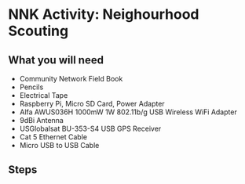 # NNK Activity: Neighourhood Scouting

## What you will need

- Community Network Field Book
- Pencils
- Electrical Tape
- Raspberry Pi, Micro SD Card, Power Adapter
- Alfa AWUS036H 1000mW 1W 802.11b/g USB Wireless WiFi Adapter
- 9dBi Antenna
- USGlobalsat BU-353-S4 USB GPS Receiver
- Cat 5 Ethernet Cable
- Micro USB to USB Cable

## Steps
